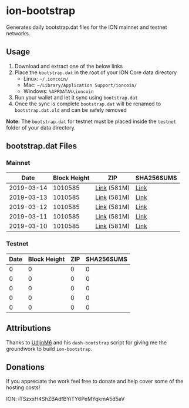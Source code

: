 # ion-bootstrap

Generates daily bootstrap.dat files for the ION mainnet and testnet networks.

## Usage

1. Download and extract one of the below links
2. Place the `bootstrap.dat` in the root of your ION Core data directory
    - Linux: `~/.ioncoin/`
    - Mac: `~/Library/Application Support/ioncoin/`
    - Windows: `%APPDATA%\ioncoin`
3. Run your wallet and let it sync using `bootstrap.dat`
4. Once the sync is complete `bootstrap.dat` will be renamed to `bootstrap.dat.old` and can be safely removed

**Note:** The `bootstrap.dat` for testnet must be placed inside the `testnet` folder of your data directory.

## bootstrap.dat Files

### Mainnet

|    Date    | Block Height | ZIP | SHA256SUMS |
| ---------- | ------------ | --- | ---------- |
| 2019-03-14 | 1010585 | [Link](https://s3-ap-southeast-2.amazonaws.com/ion-bootstrap/mainnet/2019-03-14/bootstrap.dat.zip) (581M) | [Link](https://s3-ap-southeast-2.amazonaws.com/ion-bootstrap/mainnet/2019-03-14/SHA256SUMS) |
| 2019-03-13 | 1010585 | [Link](https://s3-ap-southeast-2.amazonaws.com/ion-bootstrap/mainnet/2019-03-13/bootstrap.dat.zip) (581M) | [Link](https://s3-ap-southeast-2.amazonaws.com/ion-bootstrap/mainnet/2019-03-13/SHA256SUMS) |
| 2019-03-12 | 1010585 | [Link](https://s3-ap-southeast-2.amazonaws.com/ion-bootstrap/mainnet/2019-03-12/bootstrap.dat.zip) (581M) | [Link](https://s3-ap-southeast-2.amazonaws.com/ion-bootstrap/mainnet/2019-03-12/SHA256SUMS) |
| 2019-03-11 | 1010585 | [Link](https://s3-ap-southeast-2.amazonaws.com/ion-bootstrap/mainnet/2019-03-11/bootstrap.dat.zip) (581M) | [Link](https://s3-ap-southeast-2.amazonaws.com/ion-bootstrap/mainnet/2019-03-11/SHA256SUMS) |
| 2019-03-10 | 1010585 | [Link](https://s3-ap-southeast-2.amazonaws.com/ion-bootstrap/mainnet/2019-03-10/bootstrap.dat.zip) (581M) | [Link](https://s3-ap-southeast-2.amazonaws.com/ion-bootstrap/mainnet/2019-03-10/SHA256SUMS) |

### Testnet

|    Date    | Block Height | ZIP | SHA256SUMS |
| ---------- | ------------ | --- | ---------- |
| 0 | 0 | 0 | 0 |
| 0 | 0 | 0 | 0 |
| 0 | 0 | 0 | 0 |
| 0 | 0 | 0 | 0 |
| 0 | 0 | 0 | 0 |

## Attributions

Thanks to [UdjinM6](https://github.com/UdjinM6) and his `dash-bootstrap` script
for giving me the groundwork to build `ion-bootstrap`.

## Donations

If you appreciate the work feel free to donate and help cover some of the
hosting costs!

ION: iTSzxxH4ShZBAdfBYiTY6PeMYqkmA5d5aV
